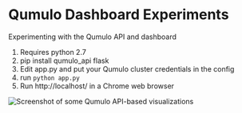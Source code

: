 # Qumulo Dashboard Experiments

Experimenting with the Qumulo API and dashboard

1. Requires python 2.7
2. pip install qumulo_api flask
3. Edit app.py and put your Qumulo cluster credentials in the config
4. run `python app.py`
5. Run http://localhost/ in a Chrome web browser


![Screenshot of some Qumulo API-based visualizations](/static/screenshot.png)
